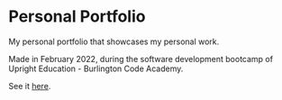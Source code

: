 # Personal Portfolio

My personal portfolio that showcases my personal work.

Made in February 2022, during the software development bootcamp of Upright Education - Burlington Code Academy.

See it [here](https://maxs-myportfolio.vercel.app/).

